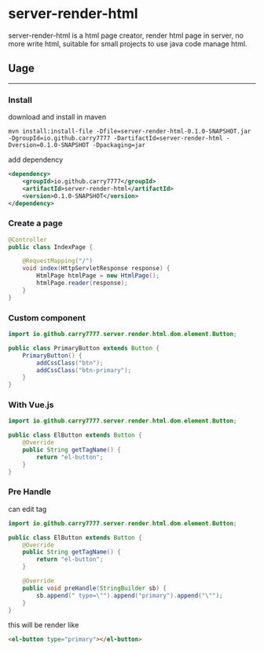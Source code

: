 # server-render-html
server-render-html is a html page creator, render html page in server, no more write html, suitable for small projects to use java code manage html.

## Uage

___

### Install

download and install in maven

```shell
mvn install:install-file -Dfile=server-render-html-0.1.0-SNAPSHOT.jar -DgroupId=io.github.carry7777 -DartifactId=server-render-html -Dversion=0.1.0-SNAPSHOT -Dpackaging=jar
```

add dependency

```xml
<dependency>
    <groupId>io.github.carry7777</groupId>
    <artifactId>server-render-html</artifactId>
    <version>0.1.0-SNAPSHOT</version>
</dependency>
```

### Create a page

```java
@Controller
public class IndexPage {

    @RequestMapping("/")
    void index(HttpServletResponse response) {
        HtmlPage htmlPage = new HtmlPage();
        htmlPage.reader(response);
    }
}
```

### Custom component

```java
import io.github.carry7777.server.render.html.dom.element.Button;

public class PrimaryButton extends Button {
    PrimaryButton() {
        addCssClass("btn");
        addCssClass("btn-primary");
    }
}
```

### With Vue.js

```java
import io.github.carry7777.server.render.html.dom.element.Button;

public class ElButton extends Button {
    @Override
    public String getTagName() {
        return "el-button";
    }
}
```

### Pre Handle

can edit tag

```java
import io.github.carry7777.server.render.html.dom.element.Button;

public class ElButton extends Button {
    @Override
    public String getTagName() {
        return "el-button";
    }

    @Override
    public void preHandle(StringBuilder sb) {
        sb.append(" type=\"").append("primary").append("\"");
    }
}
```

this will be render like

```html
<el-button type="primary"></el-button>
```


